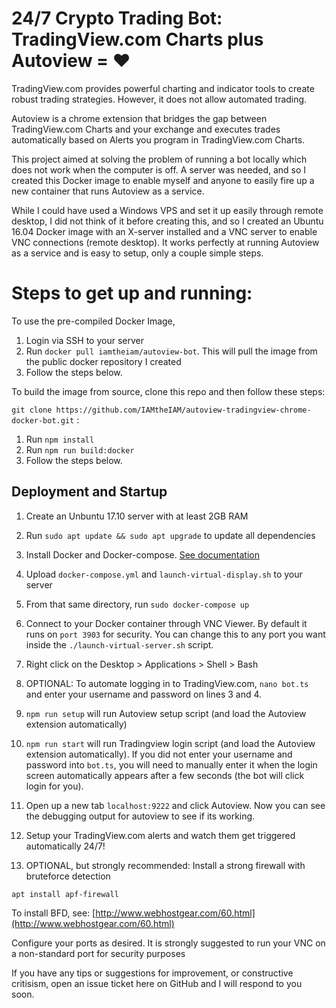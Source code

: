 # 24/7 Crypto Trading Bot: TradingView.com Charts plus Autoview = ♥

TradingView.com provides powerful charting and indicator tools to create robust trading strategies. However, it does not allow automated trading.

Autoview is a chrome extension that bridges the gap between TradingView.com Charts and your exchange and executes trades automatically based on Alerts you program in TradingView.com Charts.

This project aimed at solving the problem of running a bot locally which does not work when the computer is off. A server was needed, and so I created this Docker image to enable myself and anyone to easily fire up a new container that runs Autoview as a service.

While I could have used a Windows VPS and set it up easily through remote desktop, I did not think of it before creating this, and so I created an Ubuntu 16.04 Docker image with an X-server installed and a VNC server to enable VNC connections (remote desktop). It works perfectly at running Autoview as a service and is easy to setup, only a couple simple steps.

# Steps to get up and running:

To use the pre-compiled Docker Image, 

1) Login via SSH to your server
2) Run `docker pull iamtheiam/autoview-bot`. This will pull the image from the public docker repository I created
3) Follow the steps below.

To build the image from source, clone this repo and then follow these steps:  

`git clone https://github.com/IAMtheIAM/autoview-tradingview-chrome-docker-bot.git`  :

1) Run `npm install`
2) Run `npm run build:docker`
3) Follow the steps below.

## Deployment and Startup
 
1) Create an Unbuntu 17.10 server with at least 2GB RAM

2) Run `sudo apt update && sudo apt upgrade` to update all dependencies

3) Install Docker and Docker-compose. [See documentation](https://docs.docker.com/install/linux/docker-ce/ubuntu/#install-docker-ce)

4) Upload `docker-compose.yml` and `launch-virtual-display.sh` to your server

5) From that same directory, run `sudo docker-compose up`

6) Connect to your Docker container through VNC Viewer. By default it runs on `port 3903` for security. You can change this to any port you want inside the `./launch-virtual-server.sh` script.

7) Right click on the Desktop > Applications > Shell > Bash

8) OPTIONAL: To automate logging in to TradingView.com, `nano bot.ts` and enter your username and password on lines 3 and 4.

9) `npm run setup` will run Autoview setup script (and load the Autoview extension automatically)

1) `npm run start` will run Tradingview login script (and load the Autoview extension automatically). If you did not enter your username and password into `bot.ts`, you will need to manually enter it when the login screen automatically appears after a few seconds (the bot will click login for you).

11) Open up a new tab `localhost:9222` and click Autoview. Now you can see the debugging output for autoview to see if its working.

12) Setup your TradingView.com alerts and watch them get triggered automatically 24/7!

1) OPTIONAL, but strongly recommended: Install a strong firewall with bruteforce detection

`apt install apf-firewall`

 To install BFD, see: [http://www.webhostgear.com/60.html](http://www.webhostgear.com/60.html)

 Configure your ports as desired. It is strongly suggested to run your VNC on a non-standard port for security purposes


If you have any tips or suggestions for improvement, or constructive critisism, open an issue ticket here on GitHub and I will respond to you soon.
